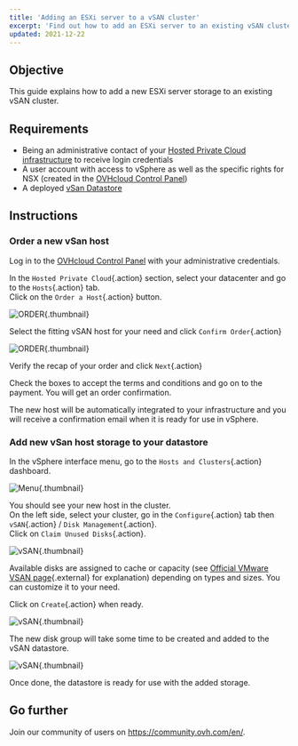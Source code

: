 ```yaml
---
title: 'Adding an ESXi server to a vSAN cluster'
excerpt: 'Find out how to add an ESXi server to an existing vSAN cluster'
updated: 2021-12-22
---
```


## Objective

This guide explains how to add a new ESXi server storage to an existing vSAN cluster.

## Requirements

- Being an administrative contact of your [Hosted Private Cloud infrastructure](https://www.ovhcloud.com/en-gb/enterprise/products/hosted-private-cloud/) to receive login credentials
- A user account with access to vSphere as well as the specific rights for NSX (created in the [OVHcloud Control Panel](/links/manager))
- A deployed [vSan Datastore](/pages/hosted_private_cloud/hosted_private_cloud_powered_by_vmware/vmware_vsan)

## Instructions

### Order a new vSan host

Log in to the [OVHcloud Control Panel](/links/manager) with your administrative credentials.

In the `Hosted Private Cloud`{.action} section, select your datacenter and go to the `Hosts`{.action} tab.<br>
Click on the `Order a Host`{.action} button.

![ORDER](images/en02order.png){.thumbnail}

Select the fitting vSAN host for your need and click `Confirm Order`{.action}

![ORDER](images/en03hosttype.png){.thumbnail}

Verify the recap of your order and click `Next`{.action}

Check the boxes to accept the terms and conditions and go on to the payment. You will get an order confirmation.

The new host will be automatically integrated to your infrastructure and you will receive a confirmation email when it is ready for use in vSphere.

### Add new vSan host storage to your datastore

In the vSphere interface menu, go to the `Hosts and Clusters`{.action} dashboard.

![Menu](images/en07hosts.png){.thumbnail}

You should see your new host in the cluster.<br>
On the left side, select your cluster, go in the `Configure`{.action} tab then `vSAN`{.action} / `Disk Management`{.action}.<br>
Click on `Claim Unused Disks`{.action}.

![vSAN](images/en08cluster.png){.thumbnail}

Available disks are assigned to cache or capacity (see [Official VMware VSAN page](https://docs.vmware.com/en/VMware-vSphere/6.7/com.vmware.vsphere.vsan-planning.doc/GUID-18F531E9-FF08-49F5-9879-8E46583D4C70.html){.external} for explanation) depending on types and sizes. You can customize it to your need.

Click on `Create`{.action} when ready.

![vSAN](images/en09claim.png){.thumbnail}

The new disk group will take some time to be created and added to the vSAN datastore.

![vSAN](images/en10progress.png){.thumbnail}

Once done, the datastore is ready for use with the added storage.

## Go further

Join our community of users on <https://community.ovh.com/en/>.

